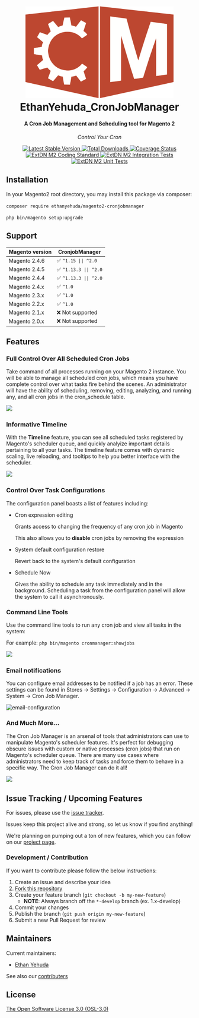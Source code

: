 <h1 align="center">
  <img src="https://raw.githubusercontent.com/Ethan3600/randomStuff/master/Images/logo1.png" alt="Cron Job Manager" width="400">
  <br>
  EthanYehuda_CronJobManager
  <br>
</h1>

<h4 align="center">A Cron Job Management and Scheduling tool for Magento 2</h4>

<p align="center"><i>Control Your Cron</i></p>

<p align="center">
  <a href="https://packagist.org/packages/ethanyehuda/magento2-cronjobmanager">
    <img src="https://poser.pugx.org/ethanyehuda/magento2-cronjobmanager/v/stable"
         alt="Latest Stable Version">
  </a>
  <a href="https://packagist.org/packages/ethanyehuda/magento2-cronjobmanager/stats">
    <img src="https://poser.pugx.org/ethanyehuda/magento2-cronjobmanager/downloads"
         alt="Total Downloads">
  </a>
  <a href='https://coveralls.io/github/Ethan3600/magento2-CronjobManager'>
    <img src='https://coveralls.io/repos/github/Ethan3600/magento2-CronjobManager/badge.svg' alt='Coverage Status' />
  </a>
  <br>
  <a href="https://github.com/Ethan3600/magento2-CronjobManager/actions/workflows/coding-standard.yml">
    <img src="https://github.com/Ethan3600/magento2-CronjobManager/actions/workflows/coding-standard.yml/badge.svg" alt="ExtDN M2 Coding Standard">
  </a>
  <a href="https://github.com/Ethan3600/magento2-CronjobManager/actions/workflows/integration.yml">
    <img src="https://github.com/Ethan3600/magento2-CronjobManager/actions/workflows/integration.yml/badge.svg" alt="ExtDN M2 Integration Tests">
  </a>
  <a href="https://github.com/Ethan3600/magento2-CronjobManager/actions/workflows/unit.yml">
    <img src="https://github.com/Ethan3600/magento2-CronjobManager/actions/workflows/unit.yml/badge.svg" alt="ExtDN M2 Unit Tests">
  </a>
</p>

## Installation

In your Magento2 root directory, you may install this package via composer:

`composer require ethanyehuda/magento2-cronjobmanager`

`php bin/magento setup:upgrade`


## Support

Magento version | CronjobManager
--- | ---
Magento 2.4.6 | :white_check_mark: `^1.15 \|\| ^2.0`
Magento 2.4.5 | :white_check_mark: `^1.13.3 \|\| ^2.0`
Magento 2.4.4 | :white_check_mark: `^1.13.3 \|\| ^2.0`
Magento 2.4.x | :white_check_mark: `^1.0`
Magento 2.3.x | :white_check_mark: `^1.0`
Magento 2.2.x | :white_check_mark: `^1.0`
Magento 2.1.x | :x: Not supported
Magento 2.0.x | :x: Not supported

## Features

### Full Control Over All Scheduled Cron Jobs

Take command of all processes running on your Magento 2 instance. You will be able to manage all scheduled cron jobs, which means you have complete control over what tasks fire behind the scenes. An administrator will have the ability of scheduling, removing, editing, analyzing, and running any, and all cron jobs in the cron_schedule table.

![](https://github.com/Ethan3600/magento2-CronjobManager/assets/334786/c8f227a3-eb68-4837-90fb-bb0f387b7b2e)

### Informative Timeline

With the **Timeline** feature, you can see all scheduled tasks registered by Magento's scheduler queue, and quickly analyize important details pertaining to all your tasks. The timeline feature comes with dynamic scaling, live reloading, and tooltips to help you better interface with the scheduler.

<img src="https://user-images.githubusercontent.com/6549623/39410783-98b957fa-4bcb-11e8-9290-71c6597ef828.png"/>


### Control Over Task Configurations

The configuration panel boasts a list of features including:

* Cron expression editing

   Grants access to changing the frequency of any cron job in Magento

   This also allows you to **disable** cron jobs by removing the expression

* System default configuration restore

   Revert back to the system's default configuration

* Schedule Now

   Gives the ability to schedule any task immediately and in the background.
   Scheduling a task from the configuration panel will allow the system to call it asynchronously.

### Command Line Tools

Use the command line tools to run any cron job and view all tasks in the system:

For example: `php bin/magento cronmanager:showjobs`

<img src="https://user-images.githubusercontent.com/6549623/39410837-41f1b060-4bcc-11e8-8b98-7d7253662d5c.png"/>

### Email notifications

You can configure email addresses to be notified if a job has an error.
These settings can be found in Stores -> Settings -> Configuration -> Advanced -> System -> Cron Job Manager.

![email-configuration](https://user-images.githubusercontent.com/367320/60760081-a3970000-a02f-11e9-9615-3eb6c3bd9adb.png)

### And Much More...

The Cron Job Manager is an arsenal of tools that administrators can use to manipulate Magento's scheduler features. It's perfect for debugging obscure issues with custom or native processes (cron jobs) that run on Magento's scheduler queue. There are many use cases where administrators need to keep track of tasks and force them to behave in a specific way. The Cron Job Manager can do it all!

<img src="https://user-images.githubusercontent.com/6549623/39410850-78ca374c-4bcc-11e8-9405-88917a72b5be.png"/>

## Issue Tracking / Upcoming Features

For issues, please use the [issue tracker](https://github.com/Ethan3600/magento2-CronjobManager/issues).

Issues keep this project alive and strong, so let us know if you find anything!

We're planning on pumping out a ton of new features, which you can follow on our [project page](https://github.com/Ethan3600/magento2-CronjobManager/projects/1).

### Development / Contribution

If you want to contribute please follow the below instructions:

1. Create an issue and describe your idea
2. [Fork this repository](https://github.com/Ethan3600/magento2-CronjobManager/fork)
3. Create your feature branch (`git checkout -b my-new-feature`)
    * **NOTE**: Always branch off the `*-develop` branch (ex. 1.x-develop)
4. Commit your changes
5. Publish the branch (`git push origin my-new-feature`)
6. Submit a new Pull Request for review

## Maintainers

Current maintainers:

* [Ethan Yehuda](https://github.com/ethan3600)

See also our [contributers](https://github.com/Ethan3600/magento2-CronjobManager/graphs/contributors)


## License

[The Open Software License 3.0 (OSL-3.0)](https://opensource.org/licenses/OSL-3.0)
